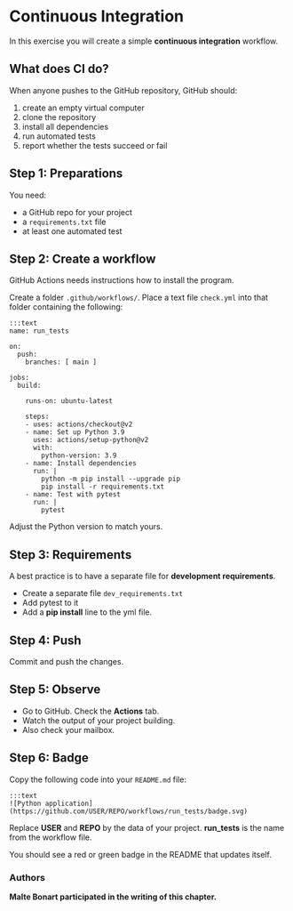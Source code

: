 
# Continuous Integration

In this exercise you will create a simple **continuous integration** workflow.

## What does CI do?

When anyone pushes to the GitHub repository, GitHub should:

1. create an empty virtual computer
2. clone the repository
3. install all dependencies
4. run automated tests
5. report whether the tests succeed or fail

## Step 1: Preparations

You need:

* a GitHub repo for your project
* a `requirements.txt` file
* at least one automated test

## Step 2: Create a workflow

GitHub Actions needs instructions how to install the program.

Create a folder `.github/workflows/`. 
Place a text file `check.yml` into that folder containing the following:

    :::text
    name: run_tests
    
    on:
      push:
        branches: [ main ]
    
    jobs:
      build:
    
        runs-on: ubuntu-latest
    
        steps:
        - uses: actions/checkout@v2
        - name: Set up Python 3.9
          uses: actions/setup-python@v2
          with:
            python-version: 3.9
        - name: Install dependencies
          run: |
            python -m pip install --upgrade pip
            pip install -r requirements.txt
        - name: Test with pytest
          run: |
            pytest

Adjust the Python version to match yours.

## Step 3: Requirements

A best practice is to have a separate file for **development requirements**.

* Create a separate file `dev_requirements.txt`
* Add pytest to it
* Add a **pip install** line to the yml file.

## Step 4: Push

Commit and push the changes.

## Step 5: Observe

* Go to GitHub. Check the **Actions** tab.
* Watch the output of your project building.
* Also check your mailbox.

## Step 6: Badge

Copy the following code into your `README.md` file:

    :::text
    ![Python application](https://github.com/USER/REPO/workflows/run_tests/badge.svg)

Replace **USER** and **REPO** by the data of your project.
**run_tests** is the name from the workflow file.

You should see a red or green badge in the README that updates itself.


### Authors

**Malte Bonart participated in the writing of this chapter.**